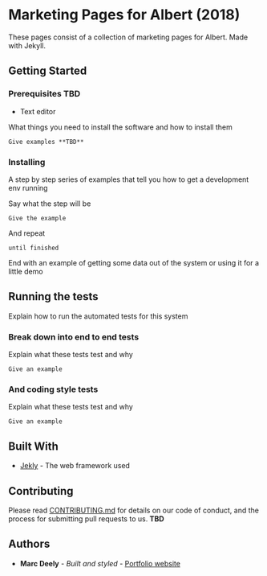 # Marketing Pages for Albert (2018)

These pages consist of a collection of marketing pages for Albert. Made with Jekyll.


## Getting Started



### Prerequisites **TBD**

* Text editor

What things you need to install the software and how to install them

```
Give examples **TBD**
```

### Installing

A step by step series of examples that tell you how to get a development env running

Say what the step will be

```
Give the example
```

And repeat

```
until finished
```

End with an example of getting some data out of the system or using it for a little demo

## Running the tests

Explain how to run the automated tests for this system

### Break down into end to end tests

Explain what these tests test and why

```
Give an example
```

### And coding style tests

Explain what these tests test and why

```
Give an example
```


## Built With

* [Jekly](https://jekyllrb.com/) - The web framework used

## Contributing

Please read [CONTRIBUTING.md](https://gist.github.com/PurpleBooth/b24679402957c63ec426) for details on our code of conduct, and the process for submitting pull requests to us. **TBD**


## Authors

* **Marc Deely** - *Built and styled* - [Portfolio website](http://www.marcdeely.com/)
